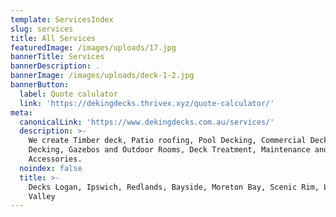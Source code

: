 ```yaml
---
template: ServicesIndex
slug: services
title: All Services
featuredImage: /images/uploads/17.jpg
bannerTitle: Services
bannerDescription: .
bannerImage: /images/uploads/deck-1-2.jpg
bannerButton:
  label: Quote calulator
  link: 'https://dekingdecks.thrivex.xyz/quote-calculator/'
meta:
  canonicalLink: 'https://www.dekingdecks.com.au/services/'
  description: >-
    We create Timber deck, Patio roofing, Pool Decking, Commercial Decking, ECO
    Decking, Gazebos and Outdoor Rooms, Deck Treatment, Maintenance and
    Accessories.
  noindex: false
  title: >-
    Decks Logan, Ipswich, Redlands, Bayside, Moreton Bay, Scenic Rim, Lockyer
    Valley
---
```


